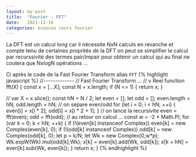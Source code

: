 ```yaml
---
layout: my-post
title:  "Fourier : FFT"
date:   2021-11-16
categories: ecoucou cours fourier
---
```


La DFT est un calcul long car il nécessite NxN calculs en revanche et compte tenu de certaines proprités de la DFT on peut se simplifier le calcul par recurssivité des termes pair/impair pour obtenir un calcul qui au final ne coutera que NxlogN opérations ...

<div id= "sketch-fourier"> </div>

Ci après le code de la Fast Fourier Transform alias `FFT`
{% highlight javascript %}
//-------------
// Fast Fourier Transform ...
// v Reel
function fft(X) {
  const x = [...X];
  const N = x.length;
  if (N <= 1) {
    return x;
  }

  // var X = x.slice();
  const hN = N / 2;
  let even = [];
  let odd = [];
  even.length = hN;
  odd.length = hN;
  // on separe even/odd
  for (let i = 0; i < hN; ++i) {
    even[i] = x[i * 2];
    odd[i] = x[i * 2 + 1];
  }
  // on lance la recursivite
  even = fft(even);
  odd = fft(odd);
  // au retour on calcul ...
  const w = -2 * Math.PI;
  for (var k = 0; k < hN; ++k) {
    if (!(even[k] instanceof Complex))
      even[k] = new Complex(even[k], 0);
    if (!(odd[k] instanceof Complex))
      odd[k] = new Complex(odd[k], 0);
    let p = k/N;
    let Wk = new Complex(0,w*p);
    Wk.expW(Wk).mul(odd[k],Wk);
    x[k] = even[k].add(Wk, odd[k]);
    x[k + hN] = even[k].sub(Wk, even[k]);
  }
  return x;
}
{% endhighlight %}


<script type="text/javascript" src="https://cdn.jsdelivr.net/npm/p5@1.4.0/lib/p5.min.js"></script>
<script type="text/javascript" src="/developpement/js/fourier3/fourier.js"></script>
<script type="text/javascript" src="/developpement/js/fourier3/sketch.js"></script>